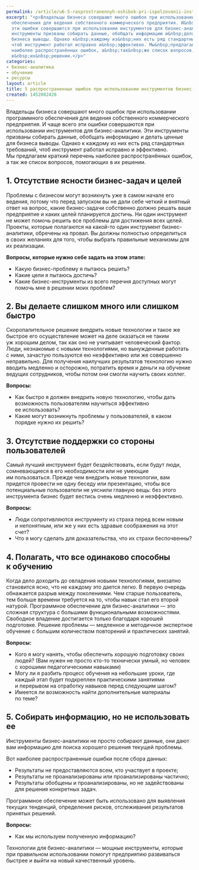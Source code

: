 ```yaml
---
permalink: /article/u6-5-rasprostranennyh-oshibok-pri-ispolzovanii-instrumentov-biznes-analitiki
excerpt: "<p>Владельцы бизнеса совершают много ошибок при использовании программного
  обеспечения для ведения собственного коммерческого предприятия. И&nbsp;чаще всего
  эти ошибки совершаются при использовании инструментов для бизнес-аналитики. Эти
  инструменты призваны собирать данные, обобщать информацию и&nbsp;делать ценные для
  бизнеса выводы. Однако к&nbsp;каждому из&nbsp;них есть ряд стандартных требований,
  чтоб инструмент работал исправно и&nbsp;эффективно. Мы&nbsp;предлагаем краткий перечень
  наиболее распространённых ошибок, а&nbsp;так&nbsp;же список вопросов, помогающих
  в&nbsp;их&nbsp;решении.</p>"
categories:
- бизнес-аналитика
- обучение
- ресурсы
layout: article
title: 5 распространенных ошибок при использовании инструментов бизнес-аналитики
created: 1452082426
---
```

Владельцы бизнеса совершают много ошибок при использовании программного обеспечения для ведения собственного коммерческого предприятия. И чаще всего эти ошибки совершаются при использовании инструментов для бизнес-аналитики. Эти инструменты призваны собирать данные, обобщать информацию и делать ценные для бизнеса выводы. Однако к каждому из них есть ряд стандартных требований, чтоб инструмент работал исправно и эффективно. Мы предлагаем краткий перечень наиболее распространённых ошибок, а так же список вопросов, помогающих в их решении.

## 1. Отсутствие ясности бизнес-задач и целей ##

Проблемы с бизнесом могут возникнуть уже в самом начале его ведения, потому что перед запуском вы не дали себе четкий и внятный ответ на вопрос, какие бизнес-задачи собственно должно решать ваше предприятие и каких целей планируется достичь. Ни один инструмент не может помочь решить все проблемы для достижения всех целей. Проекты, которые полагаются на какой-то один инструмент бизнес-аналитики, обречены на провал. Вы должны полностью определиться в своих желаниях для того, чтобы выбрать правильные механизмы для их реализации.

**Вопросы, которые нужно себе задать на этом этапе:**

 *  Какую бизнес-проблему я пытаюсь решить?
 *  Какие цели я пытаюсь достичь?
 *  Какие бизнес-инструменты из всего перечня доступных могут помочь мне в решении моих проблем?

## 2. Вы делаете слишком много или слишком быстро ##

Скоропалительное решение внедрить новые технологии и такое же быстрое его осуществление может на деле оказаться не таким уж хорошим делом, так как оно не учитывает человеческий фактор. Люди, незнакомые с новыми технологиями, но вынужденные работать с ними, зачастую пользуются ею неэффективно или же совершенно неправильно. Для получения наилучших результатов технологию нужно вводить медленно и осторожно, потратить время и деньги на обучение ведущих сотрудников, чтобы потом они смогли научить своих коллег.

**Вопросы:**

 *  Как быстро я должен внедрить новую технологию, чтобы дать возможность пользователям научиться эффективно ее использовать?
 *  Какие могут возникнуть проблемы у пользователей, в каком порядке нужно их решить?

## 3. Отсутствие поддержки со стороны пользователей ##

Самый лучший инструмент будет бездействовать, если будут люди, сомневающиеся в его необходимости или не умеющие им пользоваться. Прежде чем внедрить новые технологии, вам придется провести не одну беседу или презентацию, чтобы все потенциальные пользователи не уяснили главную вещь: без этого инструмента бизнес будет вестись очень медленно и неэффективно.

**Вопросы:**

 *  Люди сопротивляются инструменту из страха перед всем новым и непонятным, или же у них есть здравые соображения на этот счет?
 *  Что я могу сделать для доказательства, что их страхи беспочвенны?

## 4. Полагать, что все одинаково способны к обучению ##

Когда дело доходить до овладения новыми технологиями, внезапно становится ясно, что не каждому это дается легко. В первую очередь обнажается разрыв между поколениями. Чем старше пользователь, тем больше времени требуется на то, чтобы навык стал его второй натурой. Программное обеспечение для бизнес-аналитики — это сложная структура с большими функциональными возможностями. Свободное владение достигается только благодаря хорошей подготовке. Решение проблемы — медленное и методичное экспертное обучение с большим количеством повторений и практических занятий.

**Вопросы:**

 *  Кого я могу нанять, чтобы обеспечить хорошую подготовку своих людей? (Вам нужен не просто кто-то технически умный, но человек с хорошими педагогическими навыками)
 *  Могу ли я разбить процесс обучения на небольшие уроки, где каждый этап будет подкреплен практическими занятиями и перерывом на отработку навыков перед следующим шагом?
 *  Имеется ли возможность найти дополнительные материалы по теме?

## 5. Собирать информацию, но не использовать ее ##

Инструменты бизнес-аналитики не просто собирают данные, они дают вам информацию для поиска хорошего решения текущей проблемы.

Вот наиболее распространенные ошибки после сбора данных:

 *  Результаты не предоставляются всем, кто участвует в проекте;
 *  Результаты не проанализированы или проанализированы частично;
 *  Результаты обобщены и проанализированы, но не задействованы для решения конкретных задач.

Программное обеспечение может быть использовано для выявления текущих тенденций, определения рисков, отслеживания результатов принятых решений.

**Вопросы:**

 *  Как мы используем полученную информацию?

Технологии для бизнес-аналитики — мощные инструменты, которые при правильном использовании помогут предприятию развиваться быстрее и выйти на новый качественный уровень.
